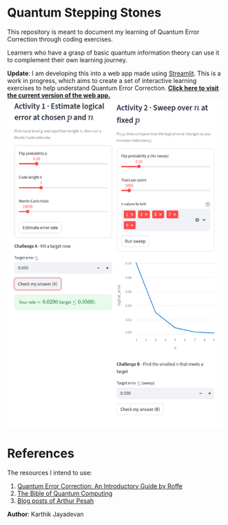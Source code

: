 # Quantum Stepping Stones

This repository is meant to document my learning of Quantum Error Correction through coding exercises.

Learners who have a grasp of basic quantum information theory can use it to complement their own learning journey.

**Update**:</b> I am developing this into a web app made using [Streamlit](https://streamlit.io/). This is a work in progress, which aims to create a  set of interactive learning exercises to help understand Quantum Error Correction. 
[**Click here to visit the current version of the web app.**](https://aquetzalcoatlus-quantum-stepping-stones-app-tyrl1b.streamlit.app/)
<img src="resources/app_v0_screenshot.png" width=500>

# References

The resources I intend to use:

1. [Quantum Error Correction: An Introductory Guide by Roffe](http://arxiv.org/abs/1907.11157)
2. [The Bible of Quantum Computing](https://www.cambridge.org/highereducation/books/quantum-computation-and-quantum-information/01E10196D0A682A6AEFFEA52D53BE9AE#overview)
3. [Blog posts of Arthur Pesah](https://arthurpesah.me/blog/2022-01-25-intro-qec-1/)

**Author**: Karthik Jayadevan
